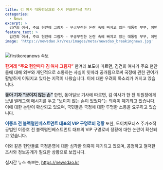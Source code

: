 ```yaml
---
title: 김 여사 대통령실과의 수시 전화문자설 파다
categories:
  - News
excerpt: >
  김건희 여사, 주요 현안에 그림자 - 무궁무진한 논란 속에 빠지고 있는 대통령 부부, 이번 논란에 대한 지적과 비판이 계속해서 이어지고 있으며, 공동체 과거에 정확히 어디에 책임이 있다는 것은 아직 명확하지 않습니다. 여사의 공개적인 행보에 따른 소음은 진행 중이며, 대한민국의 정치 지형은 정상적인 길로 완료되지 않게 될 수 있는 새로운 지점에 서 있습니다. 도이치모터스 주가조작 공범인 이종호 전 블랙펄인베스트먼트 대표의 임성근 전 해병대 사단장 구명로비 정황 통화 녹취록 논란과 관련하여 사회적 이슈로 급부상할 가능성이 있습니다. 
feature_text: >
  김건희 여사, 주요 현안에 그림자 - 무궁무진한 논란 속에 빠지고 있는 대통령 부부, 이번 논란에 대한 지적과 비판이 계속해서 이어지고 있으며, 공동체 과거에 정확히 어디에 책임이 있다는 것은 아직 명확하지 않습니다. 여사의 공개적인 행보에 따른 소음은 진행 중이며, 대한민국의 정치 지형은 정상적인 길로 완료되지 않게 될 수 있는 새로운 지점에 서 있습니다. 도이치모터스 주가조작 공범인 이종호 전 블랙펄인베스트먼트 대표의 임성근 전 해병대 사단장 구명로비 정황 통화 녹취록 논란과 관련하여 사회적 이슈로 급부상할 가능성이 있습니다. 
image: 'https://newsdao.kr/res/images/meta/newsdao_breakingnews.jpg'
---
```


<p><img src="https://newsdao.kr/res/images/meta/newsdao_breakingnews.jpg" alt="firstkoreanews 속보" /></p>

<p><b><span style="color: #ee2323;">한겨레 “주요 현안마다 김 여사 그림자”</span></b>
한겨레 보도에 따르면, 김건희 여사가 주요 현안들에 대해 외부와 개인적으로 소통하는 사실이 잇따라 공개됨으로써 국정에 관한 관여가 활발하게 이뤄지고 있다는 지적이 나왔습니다. 이에 대한 우려의 목소리가 커지고 있습니다.</p>

<p><b><span style="background-color: #21538527;">동아 기자 “보이지 않는 손”</span></b>
한편, 동아일보 기사에 따르면, 김 여사가 한 전 위원장에게 보낸 텔레그램 메시지를 두고 "보이지 않는 손이 있었다"는 의혹이 제기되고 있습니다. 이에 대한 논란이 확산되고 있으며, 국민들은 국정에 대한 투명한 소통을 요구하고 있습니다.</p>

<p><b><span style="color: #1a5490;">이종호 전 블랙펄인베스트먼트 대표의 VIP 구명로비 정황</span></b>
또한, 도이치모터스 주가조작 공범인 이종호 전 블랙펄인베스트먼트 대표의 VIP 구명로비 정황에 대한 논란이 확산되고 있습니다.</p>

<p>이와 같은 현안들로 국정운영에 대한 심각한 의혹이 제기되고 있으며, 공정하고 철저한 조사와 정보공개가 필요한 상황으로 보입니다.</p>
실시간 뉴스 속보는, <a href="https://newsdao.kr" rel="dofollow">https://newsdao.kr</a>


